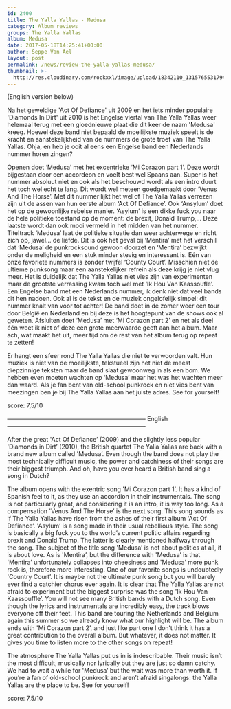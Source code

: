```yaml
---
id: 2400
title: The Yalla Yallas - Medusa
category: Album reviews
groups: The Yalla Yallas
album: Medusa
date: 2017-05-18T14:25:41+00:00
author: Seppe Van Ael
layout: post
permalink: /news/review-the-yalla-yallas-medusa/
thumbnail: >-
  http://res.cloudinary.com/rockxxl/image/upload/18342110_1315765531794042_2245348493887582201_n.jpg
---
```

(English version below)

Na het geweldige 'Act Of Defiance' uit 2009 en het iets minder populaire 'Diamonds In Dirt' uit 2010 is het Engelse viertal van The Yalla Yallas weer helemaal terug met een gloednieuwe plaat die dit keer de naam 'Medusa' kreeg. Hoewel deze band niet bepaald de moeilijkste muziek speelt is de kracht en aanstekelijkheid van de nummers de grote troef van The Yalla Yallas. Ohja, en heb je ooit al eens een Engelse band een Nederlands nummer horen zingen?

Openen doet ‘Medusa’ met het excentrieke ‘Mi Corazon part 1’. Deze wordt bijgestaan door een accordeon en voelt best wel Spaans aan. Super is het nummer absoluut niet en ook als het beschouwd wordt als een intro duurt het toch wel echt te lang. Dit wordt wel meteen goedgemaakt door ‘Venus And The Horse’. Met dit nummer lijkt het wel of The Yalla Yallas verrezen zijn uit de assen van hun eerste album ‘Act Of Defiance’. Ook ‘Ansylum’ doet het op de gewoonlijke rebelse manier. ‘Asylum’ is een dikke fuck you naar de hele politieke toestand op de moment: de brexit, Donald Trump,… Deze laatste wordt dan ook mooi vermeld in het midden van het nummer. Titeltrack ‘Medusa’ laat de politieke situatie dan weer achterwege en richt zich op, jawel… de liefde. Dit is ook het geval bij ‘Mentira’ met het verschil dat ‘Medusa’ de punkrocksound gewoon doorzet en ‘Mentira’ bezwijkt onder de meligheid en een stuk minder stevig en interessant is. Eén van onze favoriete nummers is zonder twijfel ‘County Court’. Misschien niet de ultieme punksong maar een aanstekelijker refrein als deze krijg je niet vlug meer. Het is duidelijk dat The Yalla Yallas niet vies zijn van experimenten maar de grootste verrassing kwam toch wel met ‘Ik Hou Van Kaassoufle’. Een Engelse band met een Nederlands nummer, ik denk niet dat veel bands dit hen nadoen. Ook al is de tekst en de muziek ongelofelijk simpel: dit nummer knalt van voor tot achter! De band doet in de zomer weer een tour door België en Nederland en bij deze is het hoogtepunt van de shows ook al geweten. Afsluiten doet ‘Medusa’ met ‘Mi Corazon part 2’ en net als deel één weet ik niet of deze een grote meerwaarde geeft aan het album. Maar ach, wat maakt het uit, meer tijd om de rest van het album terug op repeat te zetten!
  
Er hangt een sfeer rond The Yalla Yallas die niet te verwoorden valt. Hun muziek is niet van de moeilijkste, tekstueel zijn het niet de meest diepzinnige teksten maar de band slaat gewoonweg in als een bom. We hebben even moeten wachten op ‘Medusa’ maar het was het wachten meer dan waard. Als je fan bent van old-school punkrock en niet vies bent van meezingen ben je bij The Yalla Yallas aan het juiste adres. See for yourself!

score: 7,5/10

——————————————————————— English ———————————————————————

After the great 'Act Of Defiance’ (2009) and the slightly less popular 'Diamonds in Dirt’ (2010), the British quartet The Yalla Yallas are back with a brand new album called 'Medusa’. Even though the band does not play the most technically difficult music, the power and catchiness of their songs are their biggest triumph. And oh, have you ever heard a British band sing a song in Dutch?

The album opens with the exentric song 'Mi Corazon part 1’. It has a kind of Spanish feel to it, as they use an accordion in their instrumentals. The song is not particularly great, and considering it is an intro, it is way too long. As a compensation 'Venus And The Horse’ is the next song. This song sounds as if The Yalla Yallas have risen from the ashes of their first album 'Act Of Defiance’. 'Asylum’ is a song made in their usual rebellious style. The song is basically a big fuck you to the world’s current politic affairs regarding brexit and Donald Trump. The latter is clearly mentioned halfway through the song. The subject of the title song 'Medusa’ is not about politics at all, it is about love. As is 'Mentira’, but the difference with 'Medusa’ is that 'Mentira’ unfortunately collapses into cheesiness and 'Medusa’ more punk rock is, therefore more interesting. One of our favorite songs is undoubtedly 'Country Court’. It is maybe not the ultimate punk song but you will barely ever find a catchier chorus ever again. It is clear that The Yalla Yallas are not afraid to experiment but the biggest surprise was the song 'Ik Hou Van Kaassouffle’. You will not see many British bands with a Dutch song. Even though the lyrics and instrumentals are incredibly easy, the track blows everyone off their feet. This band are touring the Netherlands and Belgium again this summer so we already know what our highlight will be. The album ends with 'Mi Corazon part 2’, and just like part one I don’t think it has a great contribution to the overall album. But whatever, it does not matter. It gives you time to listen more to the other songs on repeat!

The atmosphere The Yalla Yallas put us in is indescribable. Their music isn’t the most difficult, musically nor lyrically but they are just so damn catchy. We had to wait a while for 'Medusa’ but the wait was more than worth it. If you’re a fan of old-school punkrock and aren’t afraid singalongs: the Yalla Yallas are the place to be. See for yourself!

score: 7,5/10

